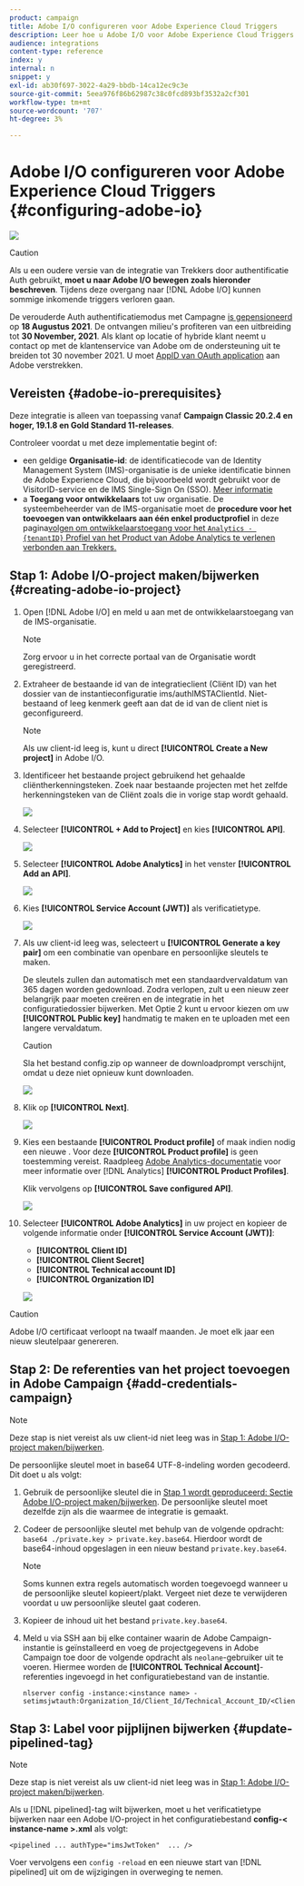 ```yaml
---
product: campaign
title: Adobe I/O configureren voor Adobe Experience Cloud Triggers
description: Leer hoe u Adobe I/O voor Adobe Experience Cloud Triggers configureert
audience: integrations
content-type: reference
index: y
internal: n
snippet: y
exl-id: ab30f697-3022-4a29-bbdb-14ca12ec9c3e
source-git-commit: 5eea976f86b62987c38c0fcd893bf3532a2cf301
workflow-type: tm+mt
source-wordcount: '707'
ht-degree: 3%

---
```


# Adobe I/O configureren voor Adobe Experience Cloud Triggers {#configuring-adobe-io}

![](../../assets/common.svg)

>[!CAUTION]
>
>Als u een oudere versie van de integratie van Trekkers door authentificatie Auth gebruikt, **moet u naar Adobe I/O bewegen zoals hieronder beschreven**.
>Tijdens deze overgang naar [!DNL Adobe I/O] kunnen sommige inkomende triggers verloren gaan.
>
>De verouderde Auth authentificatiemodus met Campagne [is gepensioneerd](https://experienceleaguecommunities.adobe.com/t5/adobe-analytics-discussions/adobe-analytics-legacy-api-end-of-life-notice/td-p/385411) op **18 Augustus 2021**. De ontvangen milieu&#39;s profiteren van een uitbreiding tot **30 November, 2021**. Als klant op locatie of hybride klant neemt u contact op met de klantenservice van Adobe om de ondersteuning uit te breiden tot 30 november 2021. U moet [AppID van OAuth application](../../integrations/using/configuring-pipeline.md?lang=en#step-optional) aan Adobe verstrekken.

## Vereisten {#adobe-io-prerequisites}

Deze integratie is alleen van toepassing vanaf **Campaign Classic 20.2.4 en hoger, 19.1.8 en Gold Standard 11-releases**.

Controleer voordat u met deze implementatie begint of:

* een geldige **Organisatie-id**: de identificatiecode van de Identity Management System (IMS)-organisatie is de unieke identificatie binnen de Adobe Experience Cloud, die bijvoorbeeld wordt gebruikt voor de VisitorID-service en de IMS Single-Sign On (SSO). [Meer informatie](https://experienceleague.adobe.com/docs/core-services/interface/manage-users-and-products/organizations.html)
* a **Toegang voor ontwikkelaars** tot uw organisatie. De systeembeheerder van de IMS-organisatie moet de **procedure voor het toevoegen van ontwikkelaars aan één enkel productprofiel** in deze pagina[volgen om ontwikkelaarstoegang voor het `Analytics - {tenantID}` Profiel van het Product van Adobe Analytics te verlenen verbonden aan Trekkers.](https://helpx.adobe.com/enterprise/admin-guide.html/enterprise/using/manage-developers.ug.html)

## Stap 1: Adobe I/O-project maken/bijwerken {#creating-adobe-io-project}

1. Open [!DNL Adobe I/O] en meld u aan met de ontwikkelaarstoegang van de IMS-organisatie.

   >[!NOTE]
   >
   > Zorg ervoor u in het correcte portaal van de Organisatie wordt geregistreerd.

1. Extraheer de bestaande id van de integratieclient (Cliënt ID) van het dossier van de instantieconfiguratie ims/authIMSTAClientId. Niet-bestaand of leeg kenmerk geeft aan dat de id van de client niet is geconfigureerd.

   >[!NOTE]
   >
   >Als uw client-id leeg is, kunt u direct **[!UICONTROL Create a New project]** in Adobe I/O.

1. Identificeer het bestaande project gebruikend het gehaalde cliëntherkenningsteken. Zoek naar bestaande projecten met het zelfde herkenningsteken van de Cliënt zoals die in vorige stap wordt gehaald.

   ![](assets/do-not-localize/adobe_io_8.png)

1. Selecteer **[!UICONTROL + Add to Project]** en kies **[!UICONTROL API]**.

   ![](assets/do-not-localize/adobe_io_1.png)

1. Selecteer **[!UICONTROL Adobe Analytics]** in het venster **[!UICONTROL Add an API]**.

   ![](assets/do-not-localize/adobe_io_2.png)

1. Kies **[!UICONTROL Service Account (JWT)]** als verificatietype.

   ![](assets/do-not-localize/adobe_io_3.png)

1. Als uw client-id leeg was, selecteert u **[!UICONTROL Generate a key pair]** om een combinatie van openbare en persoonlijke sleutels te maken.

   De sleutels zullen dan automatisch met een standaardvervaldatum van 365 dagen worden gedownload. Zodra verlopen, zult u een nieuw zeer belangrijk paar moeten creëren en de integratie in het configuratiedossier bijwerken. Met Optie 2 kunt u ervoor kiezen om uw **[!UICONTROL Public key]** handmatig te maken en te uploaden met een langere vervaldatum.

   >[!CAUTION]
   >
   >Sla het bestand config.zip op wanneer de downloadprompt verschijnt, omdat u deze niet opnieuw kunt downloaden.

   ![](assets/do-not-localize/adobe_io_4.png)

1. Klik op **[!UICONTROL Next]**.

   ![](assets/do-not-localize/adobe_io_5.png)

1. Kies een bestaande **[!UICONTROL Product profile]** of maak indien nodig een nieuwe . Voor deze **[!UICONTROL Product profile]** is geen toestemming vereist. Raadpleeg [Adobe Analytics-documentatie](https://experienceleague.adobe.com/docs/analytics/admin/admin-console/home.html#admin-console) voor meer informatie over [!DNL Analytics] **[!UICONTROL Product Profiles]**.

   Klik vervolgens op **[!UICONTROL Save configured API]**.

   ![](assets/do-not-localize/adobe_io_6.png)

1. Selecteer **[!UICONTROL Adobe Analytics]** in uw project en kopieer de volgende informatie onder **[!UICONTROL Service Account (JWT)]**:

   * **[!UICONTROL Client ID]**
   * **[!UICONTROL Client Secret]**
   * **[!UICONTROL Technical account ID]**
   * **[!UICONTROL Organization ID]**

   ![](assets/do-not-localize/adobe_io_7.png)

>[!CAUTION]
>
>Adobe I/O certificaat verloopt na twaalf maanden. Je moet elk jaar een nieuw sleutelpaar genereren.

## Stap 2: De referenties van het project toevoegen in Adobe Campaign {#add-credentials-campaign}

>[!NOTE]
>
>Deze stap is niet vereist als uw client-id niet leeg was in [Stap 1: Adobe I/O-project maken/bijwerken](#creating-adobe-io-project).

De persoonlijke sleutel moet in base64 UTF-8-indeling worden gecodeerd. Dit doet u als volgt:

1. Gebruik de persoonlijke sleutel die in [Stap 1 wordt geproduceerd: Sectie Adobe I/O-project maken/bijwerken](#creating-adobe-io-project). De persoonlijke sleutel moet dezelfde zijn als die waarmee de integratie is gemaakt.

1. Codeer de persoonlijke sleutel met behulp van de volgende opdracht: `base64 ./private.key > private.key.base64`. Hierdoor wordt de base64-inhoud opgeslagen in een nieuw bestand `private.key.base64`.

   >[!NOTE]
   >
   >Soms kunnen extra regels automatisch worden toegevoegd wanneer u de persoonlijke sleutel kopieert/plakt. Vergeet niet deze te verwijderen voordat u uw persoonlijke sleutel gaat coderen.

1. Kopieer de inhoud uit het bestand `private.key.base64`.

1. Meld u via SSH aan bij elke container waarin de Adobe Campaign-instantie is geïnstalleerd en voeg de projectgegevens in Adobe Campaign toe door de volgende opdracht als `neolane`-gebruiker uit te voeren. Hiermee worden de **[!UICONTROL Technical Account]**-referenties ingevoegd in het configuratiebestand van de instantie.

   ```
   nlserver config -instance:<instance name> -setimsjwtauth:Organization_Id/Client_Id/Technical_Account_ID/<Client_Secret>/<Base64_encoded_Private_Key>
   ```

## Stap 3: Label voor pijplijnen bijwerken {#update-pipelined-tag}

>[!NOTE]
>
>Deze stap is niet vereist als uw client-id niet leeg was in [Stap 1: Adobe I/O-project maken/bijwerken](#creating-adobe-io-project).

Als u [!DNL pipelined]-tag wilt bijwerken, moet u het verificatietype bijwerken naar een Adobe I/O-project in het configuratiebestand **config-&lt; instance-name >.xml** als volgt:

```
<pipelined ... authType="imsJwtToken"  ... />
```

Voer vervolgens een `config -reload` en een nieuwe start van [!DNL pipelined] uit om de wijzigingen in overweging te nemen.
